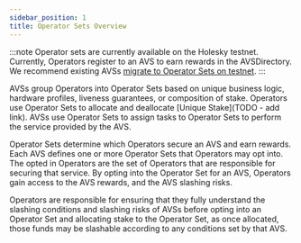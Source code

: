 ```yaml
---
sidebar_position: 1
title: Operator Sets Overview
---
```


:::note
Operator sets are currently available on the Holesky testnet. Currently, Operators register to an AVS to earn rewards in the AVSDirectory. 
We recommend existing AVSs [migrate to Operator Sets on testnet](../../../developers/HowTo/slashing/migrate-to-operatorsets.md).
:::

AVSs group Operators into Operator Sets based on unique business logic, hardware profiles, liveness guarantees, or composition 
of stake. Operators use Operator Sets to allocate and deallocate [Unique Stake](TODO - add link). AVSs use Operator Sets to assign tasks to Operator 
Sets to perform the service provided by the AVS.

Operator Sets determine which Operators secure an AVS and earn rewards. Each AVS defines one or more Operator Sets that 
Operators may opt into. The opted in Operators are the set of Operators that are responsible for securing that service. 
By opting into the Operator Set for an AVS, Operators gain access to the AVS rewards, and the AVS slashing risks.

Operators are responsible for ensuring that they fully understand the slashing conditions and slashing risks of AVSs before 
opting into an Operator Set and allocating  stake to the Operator Set, as once allocated, those funds may be slashable 
according to any conditions set by that AVS. 
